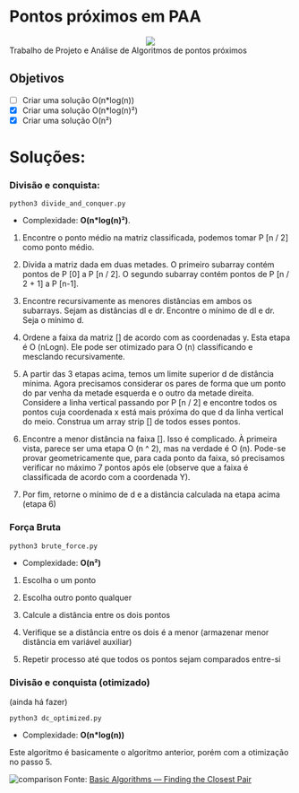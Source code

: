 # Pontos próximos em PAA

<div align="center">

  <a href="https://github.com/solid-titans/pontos-proximos-PAA/blob/main/LICENSE" target="_blank" alt="License">
        <img src="https://img.shields.io/static/v1?label=License&message=MIT&color=black&style=for-the-badge" /></a>

</div>
Trabalho de Projeto e Análise de Algoritmos de pontos próximos

## Objetivos

- [ ] Criar uma solução O(n*log(n)) 
- [x] Criar uma solução O(n*log(n)²)
- [x] Criar uma solução O(n²) 

# Soluções:

### Divisão e conquista:

``` 
python3 divide_and_conquer.py
``` 

- Complexidade: **O(n*log(n)²)**.

1) Encontre o ponto médio na matriz classificada, podemos tomar P [n / 2] como ponto médio.

2) Divida a matriz dada em duas metades. O primeiro subarray contém pontos de P [0] a P [n / 2]. O segundo subarray contém pontos de P [n / 2 + 1] a P [n-1].

3) Encontre recursivamente as menores distâncias em ambos os subarrays. Sejam as distâncias dl e dr. Encontre o mínimo de dl e dr. Seja o mínimo d.

5) Ordene a faixa da matriz [] de acordo com as coordenadas y. Esta etapa é O (nLogn). Ele pode ser otimizado para O (n) classificando e mesclando recursivamente.

4) A partir das 3 etapas acima, temos um limite superior d de distância mínima. Agora precisamos considerar os pares de forma que um ponto do par venha da metade esquerda e o outro da metade direita. Considere a linha vertical passando por P [n / 2] e encontre todos os pontos cuja coordenada x está mais próxima do que d da linha vertical do meio. Construa um array strip [] de todos esses pontos.

6) Encontre a menor distância na faixa []. Isso é complicado. À primeira vista, parece ser uma etapa O (n ^ 2), mas na verdade é O (n). Pode-se provar geometricamente que, para cada ponto da faixa, só precisamos verificar no máximo 7 pontos após ele (observe que a faixa é classificada de acordo com a coordenada Y).

7) Por fim, retorne o mínimo de d e a distância calculada na etapa acima (etapa 6)

### Força Bruta

``` 
python3 brute_force.py
```

- Complexidade: **O(n²)**

1) Escolha o um ponto

2) Escolha outro ponto qualquer 

3) Calcule a distância entre os dois pontos

4) Verifique se a distância entre os dois é a menor (armazenar menor distância em variável auxiliar)

5) Repetir processo até que todos os pontos sejam comparados entre-si

### Divisão e conquista (otimizado)
(ainda há fazer)
```
python3 dc_optimized.py
```

- Complexidade: **O(n*log(n))**

Este algoritmo é basicamente o algoritmo anterior, porém com a otimização no passo 5.

![comparison](img/comparison.jpg)
Fonte: [Basic Algorithms — Finding the Closest Pair](https://towardsdatascience.com/basic-algorithms-finding-the-closest-pair-5fbef41e9d55)

